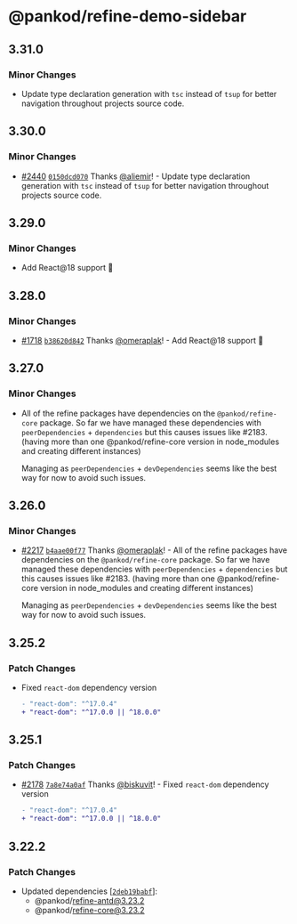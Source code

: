 # @pankod/refine-demo-sidebar

## 3.31.0

### Minor Changes

-   Update type declaration generation with `tsc` instead of `tsup` for better navigation throughout projects source code.

## 3.30.0

### Minor Changes

-   [#2440](https://github.com/refinedev/refine/pull/2440) [`0150dcd070`](https://github.com/refinedev/refine/commit/0150dcd0700253f1c4908e7e5f2e178bb122e9af) Thanks [@aliemir](https://github.com/aliemir)! - Update type declaration generation with `tsc` instead of `tsup` for better navigation throughout projects source code.

## 3.29.0

### Minor Changes

-   Add React@18 support 🚀

## 3.28.0

### Minor Changes

-   [#1718](https://github.com/refinedev/refine/pull/1718) [`b38620d842`](https://github.com/refinedev/refine/commit/b38620d84237e13212811daada7b49ee654c70eb) Thanks [@omeraplak](https://github.com/omeraplak)! - Add React@18 support 🚀

## 3.27.0

### Minor Changes

-   All of the refine packages have dependencies on the `@pankod/refine-core` package. So far we have managed these dependencies with `peerDependencies` + `dependencies` but this causes issues like #2183. (having more than one @pankod/refine-core version in node_modules and creating different instances)

    Managing as `peerDependencies` + `devDependencies` seems like the best way for now to avoid such issues.

## 3.26.0

### Minor Changes

-   [#2217](https://github.com/refinedev/refine/pull/2217) [`b4aae00f77`](https://github.com/refinedev/refine/commit/b4aae00f77a2476d847994db21298ae25e4cf6e5) Thanks [@omeraplak](https://github.com/omeraplak)! - All of the refine packages have dependencies on the `@pankod/refine-core` package. So far we have managed these dependencies with `peerDependencies` + `dependencies` but this causes issues like #2183. (having more than one @pankod/refine-core version in node_modules and creating different instances)

    Managing as `peerDependencies` + `devDependencies` seems like the best way for now to avoid such issues.

## 3.25.2

### Patch Changes

-   Fixed `react-dom` dependency version

    ```diff
    - "react-dom": "^17.0.4"
    + "react-dom": "^17.0.0 || ^18.0.0"
    ```

## 3.25.1

### Patch Changes

-   [#2178](https://github.com/refinedev/refine/pull/2178) [`7a8e74a0af`](https://github.com/refinedev/refine/commit/7a8e74a0afcd6c6d87630f4a5f5102808e4354e9) Thanks [@biskuvit](https://github.com/biskuvit)! - Fixed `react-dom` dependency version

    ```diff
    - "react-dom": "^17.0.4"
    + "react-dom": "^17.0.0 || ^18.0.0"
    ```

## 3.22.2

### Patch Changes

-   Updated dependencies [[`2deb19babf`](https://github.com/refinedev/refine/commit/2deb19babfc6db5b00b111ec29aa5ece4c371bbc)]:
    -   @pankod/refine-antd@3.23.2
    -   @pankod/refine-core@3.23.2
